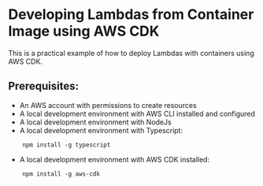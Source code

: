 # Developing Lambdas from Container Image using AWS CDK

This is a practical example of how to deploy Lambdas with containers using AWS CDK.

## Prerequisites:

- An AWS account with permissions to create resources
- A local development environment with AWS CLI installed and configured
- A local development environment with NodeJs
- A local development environment with Typescript:

```
    npm install -g typescript
```

- A local development environment with AWS CDK installed:

```
    npm install -g aws-cdk
```
